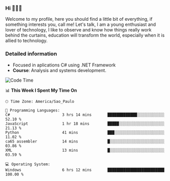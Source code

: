 


### Hi 🙋🏽‍♂️

Welcome to my profile, here you should find a little bit of everything, if something interests you, call me! Let's talk,
I am a young enthusiast and lover of technology, I like to observe and know how things really work behind the curtains, 
education will transform the world, especially when it is allied to technology.

### Detailed information
* Focused in aplications C# using .NET Framework
* **Course**: Analysis and systems development.

<!--START_SECTION:waka-->
![Code Time](http://img.shields.io/badge/Code%20Time-393%20hrs%2035%20mins-blue)

📊 **This Week I Spent My Time On** 

```text
🕑︎ Time Zone: America/Sao_Paulo

💬 Programming Languages: 
C#                       3 hrs 14 mins       █████████████░░░░░░░░░░░░   52.10 % 
JavaScript               1 hr 18 mins        █████░░░░░░░░░░░░░░░░░░░░   21.13 % 
Python                   41 mins             ███░░░░░░░░░░░░░░░░░░░░░░   11.02 % 
ca65 assembler           14 mins             █░░░░░░░░░░░░░░░░░░░░░░░░   03.86 % 
XML                      13 mins             █░░░░░░░░░░░░░░░░░░░░░░░░   03.59 % 

💻 Operating System: 
Windows                  6 hrs 12 mins       █████████████████████████   100.00 % 
```


<!--END_SECTION:waka-->



